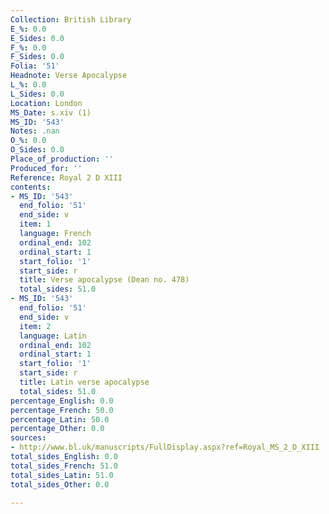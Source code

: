 ```yaml
---
Collection: British Library
E_%: 0.0
E_Sides: 0.0
F_%: 0.0
F_Sides: 0.0
Folia: '51'
Headnote: Verse Apocalypse
L_%: 0.0
L_Sides: 0.0
Location: London
MS_Date: s.xiv (1)
MS_ID: '543'
Notes: .nan
O_%: 0.0
O_Sides: 0.0
Place_of_production: ''
Produced_for: ''
Reference: Royal 2 D XIII
contents:
- MS_ID: '543'
  end_folio: '51'
  end_side: v
  item: 1
  language: French
  ordinal_end: 102
  ordinal_start: 1
  start_folio: '1'
  start_side: r
  title: Verse apocalypse (Dean no. 478)
  total_sides: 51.0
- MS_ID: '543'
  end_folio: '51'
  end_side: v
  item: 2
  language: Latin
  ordinal_end: 102
  ordinal_start: 1
  start_folio: '1'
  start_side: r
  title: Latin verse apocalypse
  total_sides: 51.0
percentage_English: 0.0
percentage_French: 50.0
percentage_Latin: 50.0
percentage_Other: 0.0
sources:
- http://www.bl.uk/manuscripts/FullDisplay.aspx?ref=Royal_MS_2_D_XIII
total_sides_English: 0.0
total_sides_French: 51.0
total_sides_Latin: 51.0
total_sides_Other: 0.0

---
```

